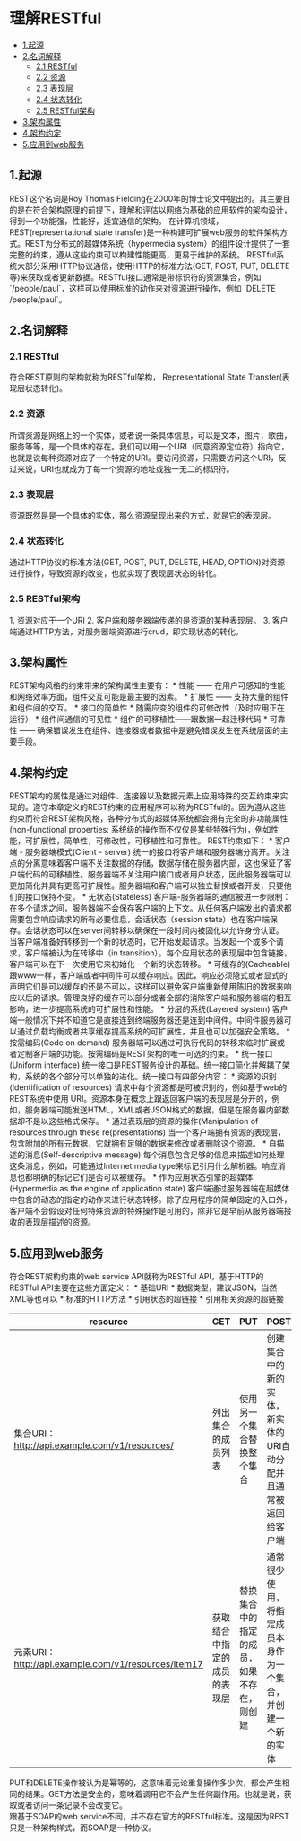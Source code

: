 理解RESTful 
=================
* [1.起源](#origin)
* [2.名词解释](#glossary)
    * [2.1 RESTful](#restful)
    * [2.2 资源](#resource)
    * [2.3 表现层](#representation)
    * [2.4 状态转化](#stateTransfer)
    * [2.5 RESTful架构](#restfulArchitect)
* [3.架构属性](#architecturalProperties)
* [4.架构约定](#architecturalConstraints)
* [5.应用到web服务](#appliedToWebServices)

<h2 id="origin">1.起源</h2>
REST这个名词是Roy Thomas Fielding在2000年的博士论文中提出的。其主要目的是在符合架构原理的前提下，理解和评估以网络为基础的应用软件的架构设计，得到一个功能强，性能好，适宜通信的架构。  
在计算机领域，REST(representational state transfer)是一种构建可扩展web服务的软件架构方式。REST为分布式的超媒体系统（hypermedia system）的组件设计提供了一套完整的约束，遵从这些约束可以构建性能更高，更易于维护的系统。   
RESTful系统大部分采用HTTP协议通信，使用HTTP的标准方法(GET, POST, PUT, DELETE等)来获取或者更新数据。RESTful接口通常是带标识符的资源集合，例如`/people/paul`，这样可以使用标准的动作来对资源进行操作，例如 `DELETE /people/paul`。

<h2 id="glossary">2.名词解释</h2>

<h3 id="restful">2.1 RESTful</h3>
符合REST原则的架构就称为RESTful架构， Representational State Transfer(表现层状态转化)。

<h3 id="resource">2.2 资源</h3>
所谓资源是网络上的一个实体，或者说一条具体信息，可以是文本，图片，歌曲，服务等等，是一个具体的存在。我们可以用一个URI（同意资源定位符）指向它，也就是说每种资源对应了一个特定的URI。要访问资源，只需要访问这个URI，反过来说，URI也就成为了每一个资源的地址或独一无二的标识符。

<h3 id="representation">2.3 表现层</h3>
资源既然是是一个具体的实体，那么资源呈现出来的方式，就是它的表现层。

<h3 id="stateTransfer">2.4 状态转化</h3>
通过HTTP协议的标准方法(GET, POST, PUT, DELETE, HEAD, OPTION)对资源进行操作，导致资源的改变，也就实现了表现层状态的转化。

<h3 id="restfulArchitect">2.5 RESTful架构</h3>
1. 资源对应于一个URI
2. 客户端和服务器端传递的是资源的某种表现层。
3. 客户端通过HTTP方法，对服务器端资源进行crud，即实现状态的转化。

<h2 id="architecturalProperties">3.架构属性</h2>
REST架构风格的约束带来的架构属性主要有：
* 性能 —— 在用户可感知的性能和网络效率方面，组件交互可能是最主要的因素。
* 扩展性 —— 支持大量的组件和组件间的交互。
* 接口的简单性
* 随需应变的组件的可修改性（及时应用正在运行）
* 组件间通信的可见性
* 组件的可移植性——跟数据一起迁移代码
* 可靠性 —— 确保错误发生在组件、连接器或者数据中是避免错误发生在系统层面的主要手段。

<h2 id="architecturalConstraints">4.架构约定</h2>
REST架构的属性是通过对组件、连接器以及数据元素上应用特殊的交互约束来实现的。遵守本章定义的REST约束的应用程序可以称为RESTful的。因为遵从这些约束而符合REST架构风格，各种分布式的超媒体系统都会拥有完全的非功能属性(non-functional properties: 系统级的操作而不仅仅是某些特殊行为)，例如性能，可扩展性，简单性，可修改性，可移植性和可靠性。    
REST约束如下：
* 客户端 - 服务器端模式(Client - server)   
    统一的接口将客户端和服务器端分离开。关注点的分离意味着客户端不关注数据的存储，数据存储在服务器内部，这也保证了客户端代码的可移植性。服务器端不关注用户接口或者用户状态，因此服务器端可以更加简化并具有更高可扩展性。服务器端和客户端可以独立替换或者开发，只要他们的接口保持不变。
* 无状态(Stateless)    
    客户端-服务器端的通信被进一步限制：在多个请求之间，服务器端不会保存客户端的上下文。从任何客户端发出的请求都需要包含响应请求的所有必要信息，会话状态（session state）也在客户端保存。会话状态可以在server间转移以确保在一段时间内被固化以允许身份认证。当客户端准备好转移到一个新的状态时，它开始发起请求。当发起一个或多个请求，客户端被认为在转移中（in transition）。每个应用状态的表现层中包含链接，客户端可以在下一次使用它来初始化一个新的状态转移。
* 可缓存的(Cacheable)  
    跟www一样，客户端或者中间件可以缓存响应。因此，响应必须隐式或者显式的声明它们是可以缓存的还是不可以，这样可以避免客户端重新使用陈旧的数据来响应以后的请求。管理良好的缓存可以部分或者全部的消除客户端和服务器端的相互影响，进一步提高系统的可扩展性和性能。
* 分层的系统(Layered system)  
    客户端一般情况下并不知道它是直接连到终端服务器还是连到中间件。中间件服务器可以通过负载均衡或者共享缓存提高系统的可扩展性，并且也可以加强安全策略。
* 按需编码(Code on demand)    
    服务器端可以通过可执行代码的转移来临时扩展或者定制客户端的功能。按需编码是REST架构的唯一可选的约束。
* 统一接口(Uniform interface)    
    统一接口是REST服务设计的基础。统一接口简化并解耦了架构，系统的各个部分可以单独的进化。统一接口有四部分内容：
    * 资源的识别(Identification of resources)    
        请求中每个资源都是可被识别的，例如基于web的REST系统中使用 URI。资源本身在概念上跟返回客户端的表现层是分开的，例如，服务器端可能发送HTML，XML或者JSON格式的数据，但是在服务器内部数据却不是以这些格式保存。
    * 通过表现层的资源的操作(Manipulation of resources through these re(presentations)    
        当一个客户端拥有资源的表现层，包含附加的所有元数据，它就拥有足够的数据来修改或者删除这个资源。
    * 自描述的消息(Self-descriptive message)  
        每个消息包含足够的信息来描述如何处理这条消息，例如，可能通过Internet media type来标记引用什么解析器。响应消息也都明确的标记它们是否可以被缓存。
    * 作为应用状态引擎的超媒体(Hypermedia as the engine of application state)  
        客户端通过服务器端在超媒体中包含的动态的指定的动作来进行状态转移。除了应用程序的简单固定的入口外，客户端不会假设对任何特殊资源的特殊操作是可用的，除非它是早前从服务器端接收的表现层描述的资源。

<h2 id="appliedToWebServices">5.应用到web服务</h2>
符合REST架构约束的web service API就称为RESTful API，基于HTTP的RESTful API主要在这些方面定义：
* 基础URI
* 数据类型，建议JSON，当然XML等也可以
* 标准的HTTP方法
* 引用状态的超链接
* 引用相关资源的超链接

|         resource|              GET |               PUT |              POST |         DELETE|
|----------|----|-----|------|--------|
|集合URI：http://api.example.com/v1/resources/  | 列出集合的成员列表 | 使用另一个集合替换整个集合  | 创建集合中的新的实体，新实体的URI自动分配并且通常被返回给客户端 | 删除整个集合。|
|元素URI：http://api.example.com/v1/resources/item17 | 获取结合中指定的成员的表现层 | 替换集合中的指定的成员，如果不存在，则创建 | 通常很少使用，将指定成员本身作为一个集合，并创建一个新的实体 | 删除集合中的指定成员|

PUT和DELETE操作被认为是幂等的，这意味着无论重复操作多少次，都会产生相同的结果。GET方法是安全的，意味着调用它不会产生任何副作用。也就是说，获取或者访问一条记录不会改变它。   
跟基于SOAP的web service不同，并不存在官方的RESTful标准。这是因为REST只是一种架构样式，而SOAP是一种协议。

